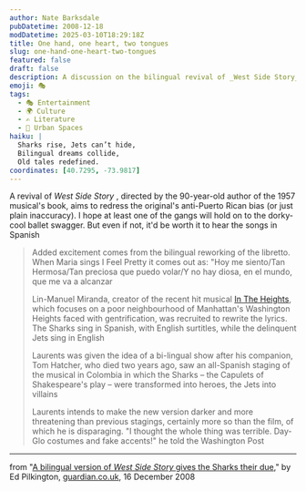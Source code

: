 ```yaml
---
author: Nate Barksdale
pubDatetime: 2008-12-18
modDatetime: 2025-03-10T18:29:18Z
title: One hand, one heart, two tongues
slug: one-hand-one-heart-two-tongues
featured: false
draft: false
description: A discussion on the bilingual revival of _West Side Story_ and its efforts to redress cultural biases.
emoji: 🎭
tags:
  - 🎭 Entertainment
  - 🌍 Culture
  - ✍️ Literature
  - 🌆 Urban Spaces
haiku: |
  Sharks rise, Jets can’t hide,  
  Bilingual dreams collide,  
  Old tales redefined.
coordinates: [40.7295, -73.9817]
---
```


A revival of _West Side Story_ , directed by the 90-year-old author of the 1957 musical's book, aims to redress the original's anti-Puerto Rican bias (or just plain inaccuracy). I hope at least one of the gangs will hold on to the dorky-cool ballet swagger. But even if not, it'd be worth it to hear the songs in Spanish

> Added excitement comes from the bilingual reworking of the libretto. When Maria sings I Feel Pretty it comes out as: "Hoy me siento/Tan Hermosa/Tan preciosa que puedo volar/Y no hay diosa, en el mundo, que me va a alcanzar
>
> Lin-Manuel Miranda, creator of the recent hit musical [In The Heights](http://www.intheheightsthemusical.com/), which focuses on a poor neighbourhood of Manhattan's Washington Heights faced with gentrification, was recruited to rewrite the lyrics. The Sharks sing in Spanish, with English surtitles, while the delinquent Jets sing in English
>
> Laurents was given the idea of a bi-lingual show after his companion, Tom Hatcher, who died two years ago, saw an all-Spanish staging of the musical in Colombia in which the Sharks – the Capulets of Shakespeare's play – were transformed into heroes, the Jets into villains
>
> Laurents intends to make the new version darker and more threatening than previous stagings, certainly more so than the film, of which he is disparaging. "I thought the whole thing was terrible. Day-Glo costumes and fake accents!" he told the Washington Post

---

from "[A bilingual version of _West Side Story_ gives the Sharks their due](http://www.guardian.co.uk/stage/2008/dec/16/west-side-story-sharks-jets)," by Ed Pilkington, [guardian.co.uk](http://www.guardian.co.uk/stage/2008/dec/16/west-side-story-sharks-jets), 16 December 2008
